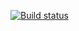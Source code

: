 [![Build status](https://ci.appveyor.com/api/projects/status/hi5d9v0wmteqlp6v?svg=true)](https://ci.appveyor.com/project/Bob-Jacka/pattern-post)
